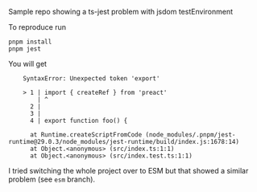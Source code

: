 Sample repo showing a ts-jest problem with jsdom testEnvironment

To reproduce run

```
pnpm install
pnpm jest
```

You will get 
```
    SyntaxError: Unexpected token 'export'

    > 1 | import { createRef } from 'preact'
        | ^
      2 |
      3 |
      4 | export function foo() {

      at Runtime.createScriptFromCode (node_modules/.pnpm/jest-runtime@29.0.3/node_modules/jest-runtime/build/index.js:1678:14)
      at Object.<anonymous> (src/index.ts:1:1)
      at Object.<anonymous> (src/index.test.ts:1:1)
```

I tried switching the whole project over to ESM but that showed a similar problem (see `esm` branch).